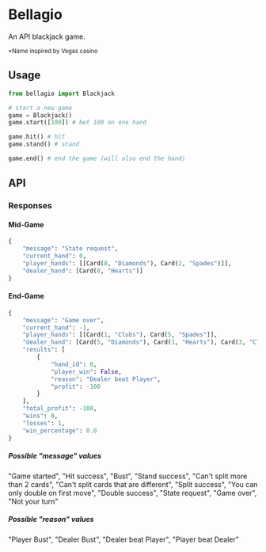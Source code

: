 # Bellagio

An API blackjack game.

<sub>*Name inspired by Vegas casino</sub>

## Usage

````python
from bellagio import Blackjack

# start a new game
game = Blackjack()
game.start([100]) # bet 100 on one hand

game.hit() # hit
game.stand() # stand

game.end() # end the game (will also end the hand)

````

## API

### Responses

#### Mid-Game

````python
{
    "message": "State request",
    "current_hand": 0,
    "player_hands": [[Card(8, "Diamonds"), Card(2, "Spades")]],
    "dealer_hand": [Card(8, "Hearts")]
}
````

#### End-Game

````python
{
    "message": "Game over",
    "current_hand": -1,
    "player_hands": [[Card(1, "Clubs"), Card(5, "Spades"]],
    "dealer_hand": [Card(5, "Diamonds"), Card(1, "Hearts"), Card(3, "Clubs")],
    "results": [
        {
            "hand_id": 0,
            "player_win": False,
            "reason": "Dealer beat Player",
            "profit": -100
        }
    ],
    "total_profit": -100,
    "wins": 0,
    "losses": 1,
    "win_percentage": 0.0
}
````

##### Possible "message" values

"Game started", "Hit success", "Bust", "Stand success", "Can't split more than 2 cards", "Can't split cards that are different", "Split success", "You can only double on first move", "Double success", "State request", "Game over", "Not your turn"

##### Possible "reason" values

"Player Bust", "Dealer Bust", "Dealer beat Player", "Player beat Dealer"
